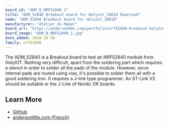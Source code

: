 ```yaml
---
board_id: "ADM_B_NRF52840_1"
title: "ADM_52840 Breakout board for Holyiot_18010 Download"
name: "ADM_52840 Breakout board for Holyiot_18010"
manufacturer: "Atelier du Maker"
board_url: "https://anderson69s.com/portfolio/nrf52840-breakout-holyiot/"
board_image: "ADM_B_NRF52840_1.jpg"
date_added: 2020-10-30
family: nrf52840
---
```


The ADM_52840 is a Breakout board to test an NRF52840 module from HolyIOT. Nothing very difficult, apart from the soldering part which requires a stencil in order to solder all the pads of the module. However, since internal pads are routed using vias, it's possible to solder them all with a good soldering iron. It requires a J-link type programmer. An ST-Link V2 should be suitable or the J-Link of Nordic DK boards.

## Learn More

* [GitHub](https://github.com/Atelier-Du-Maker/ADM_52840)
* [anderson69s.com (French)](https://anderson69s.com/portfolio/nrf52840-breakout-holyiot/)